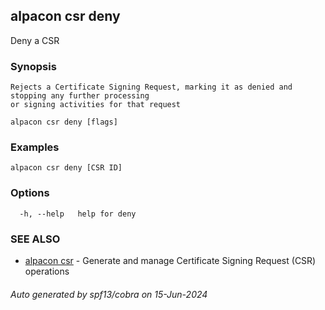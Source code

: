 ## alpacon csr deny

Deny a CSR

### Synopsis


	Rejects a Certificate Signing Request, marking it as denied and stopping any further processing 
	or signing activities for that request
	

```
alpacon csr deny [flags]
```

### Examples

```
alpacon csr deny [CSR ID] 
```

### Options

```
  -h, --help   help for deny
```

### SEE ALSO

* [alpacon csr](alpacon_csr.md)	 - Generate and manage Certificate Signing Request (CSR) operations

###### Auto generated by spf13/cobra on 15-Jun-2024
